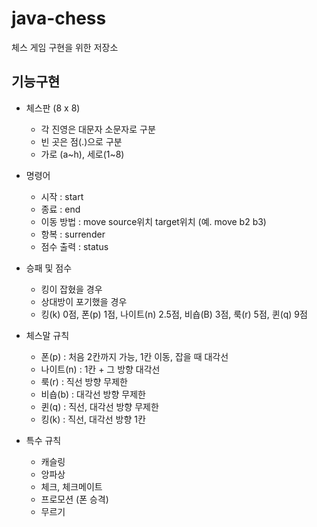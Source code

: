 # java-chess
체스 게임 구현을 위한 저장소

## 기능구현

- 체스판 (8 x 8)
    - 각 진영은 대문자 소문자로 구분
    - 빈 곳은 점(.)으로 구분
    - 가로 (a~h), 세로(1~8)

- 명령어
    - 시작 : start
    - 종료 : end
    - 이동 방법 : move source위치 target위치 (예. move b2 b3)
    - 항복 : surrender
    - 점수 출력 : status
    
- 승패 및 점수
    - 킹이 잡혔을 경우
    - 상대방이 포기했을 경우
    - 킹(k) 0점, 폰(p) 1점, 나이트(n) 2.5점, 비숍(B) 3점, 룩(r) 5점, 퀸(q) 9점
    
- 체스말 규칙
    - 폰(p) : 처음 2칸까지 가능, 1칸 이동, 잡을 때 대각선
    - 나이트(n) : 1칸 + 그 방향 대각선
    - 룩(r) : 직선 방향 무제한
    - 비숍(b) : 대각선 방향 무제한 
    - 퀸(q) : 직선, 대각선 방향 무제한 
    - 킹(k) : 직선, 대각선 방향 1칸
    
- 특수 규칙
    - 캐슬링
    - 앙파상
    - 체크, 체크메이트
    - 프로모션 (폰 승격)
    - 무르기